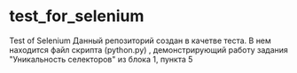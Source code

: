 # test_for_selenium
Test of Selenium
Данный репозиторий создан в качетве теста.
В нем находится файл скрипта (python.py) , демонстрирующий работу задания "Уникальность селекторов" из блока 1, пункта 5